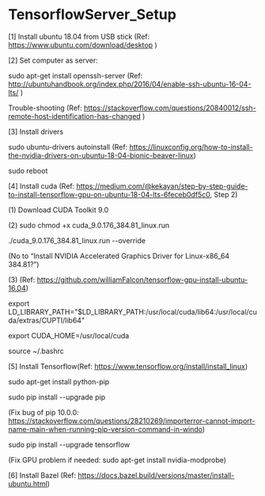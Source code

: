 # TensorflowServer_Setup
[1] 	Install ubuntu 18.04 from USB stick (Ref: https://www.ubuntu.com/download/desktop )

[2] 	Set computer as server: 

sudo apt-get install openssh-server (Ref: http://ubuntuhandbook.org/index.php/2016/04/enable-ssh-ubuntu-16-04-lts/ )

Trouble-shooting (Ref: https://stackoverflow.com/questions/20840012/ssh-remote-host-identification-has-changed  )

[3]	Install drivers

sudo ubuntu-drivers autoinstall (Ref: https://linuxconfig.org/how-to-install-the-nvidia-drivers-on-ubuntu-18-04-bionic-beaver-linux)

sudo reboot

[4] 	Install cuda
(Ref: https://medium.com/@kekayan/step-by-step-guide-to-install-tensorflow-gpu-on-ubuntu-18-04-lts-6feceb0df5c0, Step 2)

(1) 	Download CUDA Toolkit 9.0

(2) 	sudo chmod +x cuda_9.0.176_384.81_linux.run

./cuda_9.0.176_384.81_linux.run --override

(No to “Install NVIDIA Accelerated Graphics Driver for Linux-x86_64 384.81?”)

(3) 	(Ref: https://github.com/williamFalcon/tensorflow-gpu-install-ubuntu-16.04)

export LD_LIBRARY_PATH="$LD_LIBRARY_PATH:/usr/local/cuda/lib64:/usr/local/cuda/extras/CUPTI/lib64"

export CUDA_HOME=/usr/local/cuda

source ~/.bashrc

[5]	Install Tensorflow(Ref: https://www.tensorflow.org/install/install_linux)

sudo apt-get install python-pip

sudo pip install --upgrade pip

(Fix bug of pip 10.0.0: https://stackoverflow.com/questions/28210269/importerror-cannot-import-name-main-when-running-pip-version-command-in-windo)

sudo  pip install --upgrade tensorflow 

(Fix GPU problem if needed:   sudo apt-get install nvidia-modprobe)

[6]	Install Bazel 	(Ref: https://docs.bazel.build/versions/master/install-ubuntu.html)
